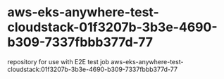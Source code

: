 # aws-eks-anywhere-test-cloudstack-01f3207b-3b3e-4690-b309-7337fbbb377d-77
repository for use with E2E test job aws-eks-anywhere-test-cloudstack:01f3207b-3b3e-4690-b309-7337fbbb377d-77
